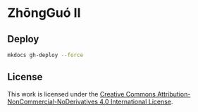# ZhōngGuó II

## Deploy

```bash
mkdocs gh-deploy --force
```

## License

This work is licensed under the [Creative Commons Attribution-NonCommercial-NoDerivatives 4.0 International License](https://creativecommons.org/licenses/by-nc-nd/4.0/).
